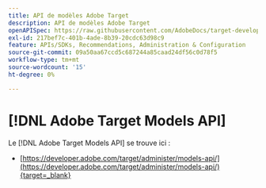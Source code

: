```yaml
---
title: API de modèles Adobe Target
description: API de modèles Adobe Target
openAPISpec: https://raw.githubusercontent.com/AdobeDocs/target-developers/main/src/models-api.json
exl-id: 217bef7c-401b-4ade-8b39-20cdc63d98c9
feature: APIs/SDKs, Recommendations, Administration & Configuration
source-git-commit: 09a50aa67ccd5c687244a85caad24df56c0d78f5
workflow-type: tm+mt
source-wordcount: '15'
ht-degree: 0%

---
```


# [!DNL Adobe Target Models API]

Le [!DNL Adobe Target Models API] se trouve ici :

* [https://developer.adobe.com/target/administer/models-api/](https://developer.adobe.com/target/administer/models-api/){target=_blank}
